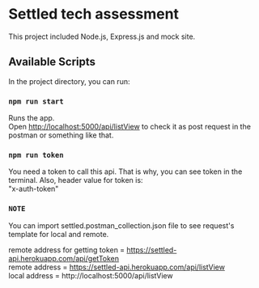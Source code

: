 # Settled tech assessment

This project included Node.js, Express.js and mock site.

## Available Scripts

In the project directory, you can run:

### `npm run start`

Runs the app.<br>
Open [http://localhost:5000/api/listView](http://localhost:5000/api/listView) to check it as post request in the postman or something like that.

### `npm run token`
You need a token to call this api. That is why, you can see token in the terminal. Also, header value for token is: <br>
"x-auth-token"

### `NOTE`
You can import settled.postman_collection.json file to see request's template for local and remote.

remote address for getting token = https://settled-api.herokuapp.com/api/getToken<br>
remote address = https://settled-api.herokuapp.com/api/listView<br>
local address =  http://localhost:5000/api/listView